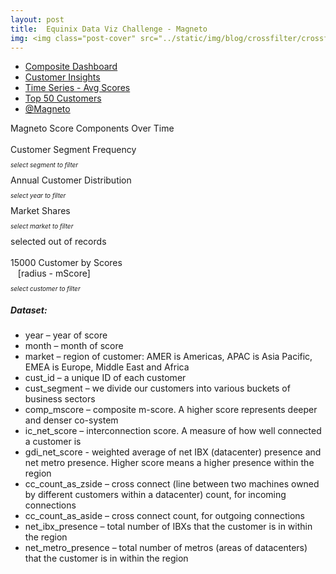```yaml
---
layout: post
title:  Equinix Data Viz Challenge - Magneto  
img: <img class="post-cover" src="../static/img/blog/crossfilter/crossfilterThum.png"  border="5" alt="Responsive image">
---
```


<style>@import url(../equinix/css/magneto-style.css);</style>
<style>@import url(../static/css/dc.min.css);</style>

<div class="container" id="dashContain">
	<div class="row">
    <div class="col-md-6">
      <!-- Nav tabs -->
      <div class="card">
                <ul class="nav nav-tabs" role="tablist">
                    <li role="presentation" class="active"><a href="#composite" id="compositeLink" aria-controls="composite" role="tab" data-toggle="tab">Composite Dashboard</a></li>
                    <li role="presentation"><a href="#customer" id="customerLink" aria-controls="customer" role="tab" data-toggle="tab">Customer Insights</a></li>
                    <li role="presentation"><a href="#sector" id="sectorLink" aria-controls="sector" role="tab" data-toggle="tab">Time Series - Avg Scores</a></li>
                    <li role="presentation"><a href="#eda" id="edaLink" aria-controls="eda" role="tab" data-toggle="tab">Top 50 Customers</a></li>
                    <li role="presentation"><a href="#about" aria-controls="about" role="tab" data-toggle="tab">@Magneto</a></li>
                </ul>
        <!-- Tab panes -->
        <div class="tab-content">
                <div role="tabpanel" class="tab-pane active" id="composite">
                        <div class="container" id="composite-container">
                            <div class="row">
                                  <div id="score-line-chart">
                                      <span class="chart-title">Magneto Score Components Over Time</span>
                                      <a class="reset" href="javascript:functionScoreChart.filterAll('magScoresGrp');dc.redrawAll('magScoresGrp');" style="display: none;">reset</a>
                                      <div class="clearfix"></div>
                                  </div>
                            </div>
                            <BR>
                            <div class="row">
                                  <div id="segment-row-chart">
                                      <span class="chart-title">Customer Segment Frequency</span>
                                      <p style="font-style: italic; font-size:10px;"> select segment to filter </p>
                                      <a class="reset" href="javascript:functionSegmentChart.filterAll('magScoresGrp');dc.redrawAll('magScoresGrp');" style="display: none;">reset</a>
                                      <div class="clearfix"></div>
                                  </div>
                                  <div id="year-bar-chart">
                                      <span class="chart-title">Annual Customer Distribution</span>
                                      <p style="font-style: italic; font-size:10px;"> select year to filter </p>
                                      <a class="reset" href="javascript:functionYearChart.filterAll('magScoresGrp');dc.redrawAll('magScoresGrp');" style="display: none;">reset</a>
                                      <div class="clearfix"></div>
                                  </div>
                                  <div id="market-pie-chart">
                                    <span class="chart-title">Market Shares</span>
                                    <p style="font-style: italic; font-size:10px;"> select market to filter </p>
                                    <a class="reset" href="javascript:functionMarketChart.filterAll('magScoresGrp');dc.redrawAll('magScoresGrp');" style="display: none;">reset</a> 
                                    <div class="clearfix"></div>
                                  </div>  
                            </div>
                            <div class="row">
                                  <div class="dc-data-count" id="composite-data-count">
                                    <span class="filter-count"></span> selected out of <span class="total-count"></span> records 
                                  </div>
                                  <BR>
                                  <div id="bubble-chart">
                                      <span class="chart-title">15000 Customer by Scores<br>&nbsp;&nbsp;&nbsp;[radius - mScore]</span>
                                      <a class="reset" href="javascript:customerBubbleChart.filterAll('magScoresGrp');dc.redrawAll('magScoresGrp');" style="display: none;">reset</a>
                                      <div class="clearfix"></div>
                                      <p style="font-style: italic; font-size:10px;"> select customer to filter </p>
                                  </div>
                            </div>
                        </div>
                </div>
                <div role="tabpanel" class="tab-pane" id="customer">
                        <div class="container" id="customer-container" style="display: none;">
                            <div class="row">
                                <button onclick="mySearchFunction()" style="float:right;" class="button1"> Fetch </button>
                                <input type="search" id="mySearch" placeholder="enter a customer id.." style="float:right;">
                            </div>
                            <div class="row">
                                  <div id="custComposite">
                                      <span class="chart-title">Magneto Score Components Over Time</span>
                                      <strong id="customerIDVal"> Customer specific insights for : CustID - 1</strong>
                                      <a class="reset" href="javascript:functionCompositeChart.filterAll('customerChartGrp');dc.redrawAll('customerChartGrp');" style="display: none;">reset</a>
                                      <div class="clearfix"></div>
                                  </div>
                            </div>
                            <BR>
                            <div class="row">
                                  <div id="cust-year-bar">
                                      <span class="chart-title">Annual Customer Distribution</span>
                                      <p style="font-style: italic; font-size:10px;"> select year to filter </p>
                                      <a class="reset" href="javascript:functionCustYear.filterAll('customerChartGrp');dc.redrawAll('customerChartGrp');" style="display: none;">reset</a>
                                      <div class="clearfix"></div>
                                  </div>
                                  <div id="cust-market-pie">
                                    <span class="chart-title">Market Shares</span>
                                    <p style="font-style: italic; font-size:10px;"> select market to filter </p>
                                    <a class="reset" href="javascript:functionCustMarket.filterAll('customerChartGrp');dc.redrawAll('customerChartGrp');" style="display: none;">reset</a> 
                                    <div class="clearfix"></div>
                                  </div>  
                            </div>
                        </div>  
                </div>
                <div role="tabpanel" class="tab-pane" id="sector">
                        <div class="container" id="sector-container" style="display: none;">
                            <div class="row">
                                  <div id="avg-line-chart">
                                      <span class="chart-title">Average Scores Over Time</span>
                                  </div>
                                  <div id="avg-volume-chart">
                                      <span class="chart-title">Select time range to zoom in</span>
                                      <a class="reset" href="javascript:avgVolChart.filterAll('magScoresGrp');dc.redrawAll('magScoresGrp');" style="display: none;">reset</a>
                                      <div class="clearfix"></div>
                                  </div>
                            </div>
                        </div>  
                </div>
                <div role="tabpanel" class="tab-pane" id="eda">
                        <div class="container" id="eda-container" style="display: none;">
                             <div class="row">
                                  <div id="top-bubble-chart">
                                      <span class="chart-title">Top 50 Customers based on mean mScore, icScore & gdScore</span>
                                  </div>
                            </div>
                            <p> failed paylowd in the console </p>
                            <p id='errerPriny'> </p>
                        </div>
                </div>
                <div role="tabpanel" class="tab-pane" id="about">
                <h5>Dataset:</h5>
                    <ul class="about-data">
                      <li> year – year of score </li>
                      <li> month – month of score </li>
                      <li> market – region of customer: AMER is Americas, APAC is Asia Pacific, EMEA is Europe, Middle East and Africa </li>
                      <li> cust_id – a unique ID of each customer </li>
                      <li> cust_segment – we divide our customers into various buckets of business sectors </li> 
                      <li> comp_mscore – composite m-score. A higher score represents deeper and denser co-system </li>
                      <li> ic_net_score – interconnection score. A measure of how well connected a customer is </li>
                      <li> gdi_net_score -  weighted average of net IBX (datacenter) presence and net metro presence. Higher score means a higher presence within the region </li>
                      <li> cc_count_as_zside – cross connect (line between two machines owned by different customers within a datacenter) count, for incoming connections </li>
                      <li> cc_count_as_aside – cross connect count, for outgoing connections </li>
                      <li> net_ibx_presence – total number of IBXs that the customer is in within the region </li>
                      <li> net_metro_presence – total number of metros (areas of datacenters) that the customer is in within the region </li>
                    </ul>
                </div>
        </div>
      </div>
    </div>
	</div>
</div>

<script src="../equinix/package/jquery.min.js"></script>
<script src="../equinix/package/d3.v3.min.js"></script> 
<script src="../equinix/package/crossfilter.min.js"></script>
<script src="../equinix/package/dc.min.js"></script>

<script src="../equinix/js/composite.js"></script>
<script src="../equinix/js/customer.js"></script>
<script src="../equinix/js/top50.js"></script>
<script src="../equinix/js/mapper.js"></script>
